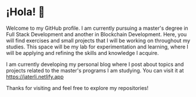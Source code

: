 # ¡Hola! 👋

Welcome to my GitHub profile. I am currently pursuing a master's degree in Full Stack Development and another in Blockchain Development. Here, you will find exercises and small projects that I will be working on throughout my studies. This space will be my lab for experimentation and learning, where I will be applying and refining the skills and knowledge I acquire.

I am currently developing my personal blog where I post about topics and projects related to the master's programs I am studying. You can visit it at https://jaterli.netlify.app


Thanks for visiting and feel free to explore my repositories!
